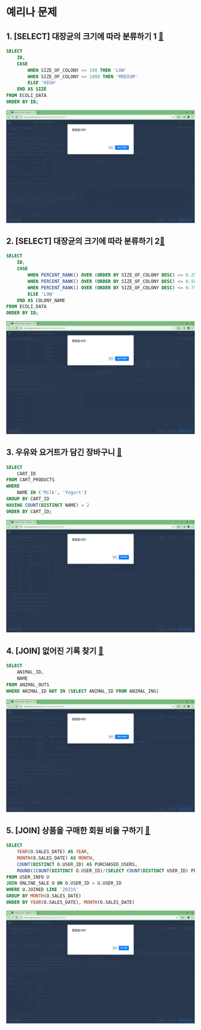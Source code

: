 # 예리나 문제
## 1. [SELECT] 대장균의 크기에 따라 분류하기 1 [🔗](https://school.programmers.co.kr/learn/courses/30/lessons/299307)

```sql
SELECT
    ID,
    CASE
        WHEN SIZE_OF_COLONY <= 100 THEN 'LOW'
        WHEN SIZE_OF_COLONY <= 1000 THEN 'MEDIUM'
        ELSE 'HIGH'
    END AS SIZE
FROM ECOLI_DATA
ORDER BY ID;
```
![예리나1](../Winter_study/image/6th/예리나1.png)

## 2. [SELECT] 대장균의 크기에 따라 분류하기 2[🔗](https://school.programmers.co.kr/learn/courses/30/lessons/301649)

```sql
SELECT
    ID,
    CASE
        WHEN PERCENT_RANK() OVER (ORDER BY SIZE_OF_COLONY DESC) <= 0.25 THEN 'CRITICAL'
        WHEN PERCENT_RANK() OVER (ORDER BY SIZE_OF_COLONY DESC) <= 0.50 THEN 'HIGH'
        WHEN PERCENT_RANK() OVER (ORDER BY SIZE_OF_COLONY DESC) <= 0.75 THEN 'MEDIUM'
        ELSE 'LOW'
    END AS COLONY_NAME
FROM ECOLI_DATA
ORDER BY ID;
```
![예리나2](../Winter_study/image/6th/예리나2.png)

## 3. 우유와 요거트가 담긴 장바구니 [🔗](https://school.programmers.co.kr/learn/courses/30/lessons/62284)

```sql
SELECT
    CART_ID
FROM CART_PRODUCTS
WHERE
    NAME IN ('Milk', 'Yogurt')
GROUP BY CART_ID
HAVING COUNT(DISTINCT NAME) = 2
ORDER BY CART_ID;
```
![예리나3](../Winter_study/image/6th/예리나3.png)

## 4. [JOIN] 없어진 기록 찾기 [🔗](https://school.programmers.co.kr/learn/courses/30/lessons/59042)

```sql
SELECT
    ANIMAL_ID,
    NAME
FROM ANIMAL_OUTS
WHERE ANIMAL_ID NOT IN (SELECT ANIMAL_ID FROM ANIMAL_INS)
```
![예리나4](../Winter_study/image/6th/예리나4.png)

## 5. [JOIN] 상품을 구매한 회원 비율 구하기 [🔗](https://school.programmers.co.kr/learn/courses/30/lessons/131534)

```sql
SELECT
    YEAR(O.SALES_DATE) AS YEAR,
    MONTH(O.SALES_DATE) AS MONTH,
    COUNT(DISTINCT O.USER_ID) AS PURCHASED_USERS,
    ROUND((COUNT(DISTINCT O.USER_ID)/(SELECT COUNT(DISTINCT USER_ID) FROM USER_INFO WHERE JOINED LIKE '2021%')), 1) AS PUCHASED_RATIO
FROM USER_INFO U
JOIN ONLINE_SALE O ON O.USER_ID = U.USER_ID
WHERE U.JOINED LIKE '2021%'
GROUP BY MONTH(O.SALES_DATE)
ORDER BY YEAR(O.SALES_DATE), MONTH(O.SALES_DATE)
```
![예리나5](../Winter_study/image/6th/예리나5.png)